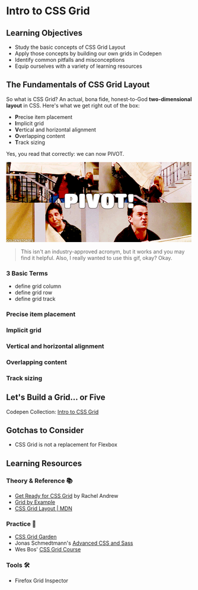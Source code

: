 # Intro to CSS Grid

## Learning Objectives
- Study the basic concepts of CSS Grid Layout
- Apply those concepts by building our own grids in Codepen
- Identify common pitfalls and misconceptions
- Equip ourselves with a variety of learning resources

## The Fundamentals of CSS Grid Layout
So what is CSS Grid? An actual, bona fide, honest-to-God **two-dimensional layout** in CSS. Here's what we get right out of the box:
- **P**recise item placement
- **I**mplicit grid
- **V**ertical and horizontal alignment
- **O**verlapping content
- **T**rack sizing

Yes, you read that correctly: we can now PIVOT.

<img src="pivot.gif"/>

> This isn't an industry-approved acronym, but it works and you may find it helpful. Also, I really wanted to use this gif, okay? Okay.

### 3 Basic Terms
- define grid column
- define grid row
- define grid track

### Precise item placement
### Implicit grid
### Vertical and horizontal alignment
### Overlapping content
### Track sizing


## Let's Build a Grid... or Five
Codepen Collection: [Intro to CSS Grid](https://codepen.io/collection/5cd694b7ffc031be4a186e9fb32b97f7/)

## Gotchas to Consider
- CSS Grid is not a replacement for Flexbox

## Learning Resources
### Theory & Reference 📚
- [Get Ready for CSS Grid](https://abookapart.com/products/get-ready-for-css-grid-layout) by Rachel Andrew
- [Grid by Example](https://gridbyexample.com/)
- [CSS Grid Layout | MDN](https://developer.mozilla.org/en-US/docs/Web/CSS/CSS_Grid_Layout)
### Practice 💪
- [CSS Grid Garden](http://cssgridgarden.com/)
- Jonas Schmedtmann's [Advanced CSS and Sass](https://redventures.udemy.com/advanced-css-and-sass/learn/v4/overview)
- Wes Bos' [CSS Grid Course](https://cssgrid.io/)
### Tools 🛠
- Firefox Grid Inspector
